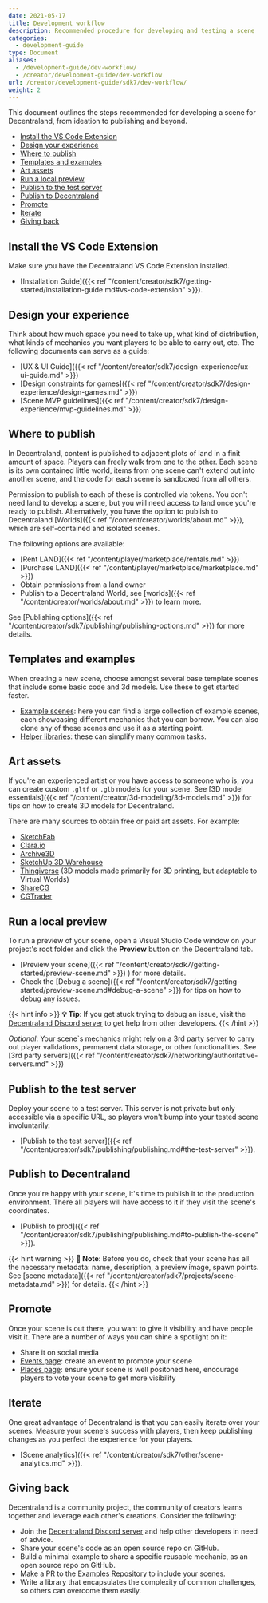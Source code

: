 ```yaml
---
date: 2021-05-17
title: Development workflow
description: Recommended procedure for developing and testing a scene
categories:
  - development-guide
type: Document
aliases:
  - /development-guide/dev-workflow/
  - /creator/development-guide/dev-workflow
url: /creator/development-guide/sdk7/dev-workflow/
weight: 2
---
```


This document outlines the steps recommended for developing a scene for Decentraland, from ideation to publishing and beyond.

<!-- diagram? icons? -->

- [Install the VS Code Extension](#install-the-vs-code-extension)
- [Design your experience](#design-your-experience)
- [Where to publish](#where-to-publish)
- [Templates and examples](#templates-and-examples)
- [Art assets](#art-assets)
- [Run a local preview](#run-a-local-preview)
- [Publish to the test server](#publish-to-the-test-server)
- [Publish to Decentraland](#publish-to-decentraland)
- [Promote](#promote)
- [Iterate](#iterate)
- [Giving back](#giving-back)

## Install the VS Code Extension

Make sure you have the Decentraland VS Code Extension installed.

- [Installation Guide]({{< ref "/content/creator/sdk7/getting-started/installation-guide.md#vs-code-extension" >}}).

## Design your experience

Think about how much space you need to take up, what kind of distribution, what kinds of mechanics you want players to be able to carry out, etc. The following documents can serve as a guide:

- [UX & UI Guide]({{< ref "/content/creator/sdk7/design-experience/ux-ui-guide.md" >}})
- [Design constraints for games]({{< ref "/content/creator/sdk7/design-experience/design-games.md" >}})
- [Scene MVP guidelines]({{< ref "/content/creator/sdk7/design-experience/mvp-guidelines.md" >}})

## Where to publish

In Decentraland, content is published to adjacent plots of land in a finit amount of space. Players can freely walk from one to the other. Each scene is its own contained little world, items from one scene can't extend out into another scene, and the code for each scene is sandboxed from all others.

Permission to publish to each of these is controlled via tokens. You don't need land to develop a scene, but you will need access to land once you're ready to publish. Alternatively, you have the option to publish to Decentraland [Worlds]({{< ref "/content/creator/worlds/about.md" >}}), which are self-contained and isolated scenes.

The following options are available:

- [Rent LAND]({{< ref "/content/player/marketplace/rentals.md" >}})
- [Purchase LAND]({{< ref "/content/player/marketplace/marketplace.md" >}})
- Obtain permissions from a land owner
- Publish to a Decentraland World, see [worlds]({{< ref "/content/creator/worlds/about.md" >}}) to learn more.

See [Publishing options]({{< ref "/content/creator/sdk7/publishing/publishing-options.md" >}}) for more details.

## Templates and examples

When creating a new scene, choose amongst several base template scenes that include some basic code and 3d models. Use these to get started faster.

- [Example scenes](https://studios.decentraland.org/resources?sdk_version=SDK7): here you can find a large collection of example scenes, each showcasing different mechanics that you can borrow. You can also clone any of these scenes and use it as a starting point.
- [Helper libraries](https://studios.decentraland.org/resources?sdk_version=SDK7&resource_type=Library): these can simplify many common tasks.

## Art assets

If you're an experienced artist or you have access to someone who is, you can create custom `.gltf` or `.glb` models for your scene. See [3D model essentials]({{< ref "/content/creator/3d-modeling/3d-models.md" >}}) for tips on how to create 3D models for Decentraland.

There are many sources to obtain free or paid art assets. For example:

- [SketchFab](https://sketchfab.com/)
- [Clara.io](https://clara.io/)
- [Archive3D](https://archive3d.net/)
- [SketchUp 3D Warehouse](https://3dwarehouse.sketchup.com/)
- [Thingiverse](https://www.thingiverse.com/) (3D models made primarily for 3D printing, but adaptable to Virtual Worlds)
- [ShareCG](https://www.sharecg.com/)
- [CGTrader](https://CGTrader.com)

## Run a local preview

To run a preview of your scene, open a Visual Studio Code window on your project's root folder and click the **Preview** button on the Decentraland tab.

- [Preview your scene]({{< ref "/content/creator/sdk7/getting-started/preview-scene.md" >}}) ) for more details.
- Check the [Debug a scene]({{< ref "/content/creator/sdk7/getting-started/preview-scene.md#debug-a-scene" >}}) for tips on how to debug any issues.

{{< hint info >}}
**💡 Tip**: If you get stuck trying to debug an issue, visit the [Decentraland Discord server](https://dcl.gg/discord) to get help from other developers.
{{< /hint >}}

_Optional_: Your scene`s mechanics might rely on a 3rd party server to carry out player validations, permanent data storage, or other functionalities. See [3rd party servers]({{< ref "/content/creator/sdk7/networking/authoritative-servers.md" >}})

## Publish to the test server

Deploy your scene to a test server. This server is not private but only accessible via a specific URL, so players won't bump into your tested scene involuntarily.

- [Publish to the test server]({{< ref "/content/creator/sdk7/publishing/publishing.md#the-test-server" >}}).

## Publish to Decentraland

Once you're happy with your scene, it's time to publish it to the production environment. There all players will have access to it if they visit the scene's coordinates.

- [Publish to prod]({{< ref "/content/creator/sdk7/publishing/publishing.md#to-publish-the-scene" >}}).

{{< hint warning >}}
**📔 Note**: Before you do, check that your scene has all the necessary metadata: name, description, a preview image, spawn points. See [scene metadata]({{< ref "/content/creator/sdk7/projects/scene-metadata.md" >}}) for details.
{{< /hint >}}

## Promote

Once your scene is out there, you want to give it visibility and have people visit it. There are a number of ways you can shine a spotlight on it:

- Share it on social media
- [Events page](https://events.decentraland.org/en/): create an event to promote your scene
- [Places page](https://places.decentraland.org/): ensure your scene is well positoned here, encourage players to vote your scene to get more visibility

<!-- - Make a proposal in the DAO to mark your scene as a [Point Of Interest (POI)]({{< ref "/content/player/dao/dao-userguide.md#binding-proposals" >}}) -->

## Iterate

One great advantage of Decentraland is that you can easily iterate over your scenes. Measure your scene's success with players, then keep publishing changes as you perfect the experience for your players.

- [Scene analytics]({{< ref "/content/creator/sdk7/other/scene-analytics.md" >}}).

## Giving back

Decentraland is a community project, the community of creators learns together and leverage each other's creations. Consider the following:

- Join the [Decentraland Discord server](https://dcl.gg/discord) and help other developers in need of advice.
- Share your scene's code as an open source repo on GitHub.
- Build a minimal example to share a specific reusable mechanic, as an open source repo on GitHub.
- Make a PR to the [Examples Repository](https://github.com/decentraland/sdk7-goerli-plaza) to include your scenes.
- Write a library that encapsulates the complexity of common challenges, so others can overcome them easily.
